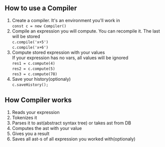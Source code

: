 ## How to use a Compiler
1. Create a compiler. It's an environment you'll work in  
<code>const c = new Compiler()</code>
2. Compile an expression you will compute. You can recompile it. The last will be stored    
<code>c.compile('x+5')</code>  
<code>c.compile('x+6')</code>  
3. Compute stored expression with your values  
   If your expression has no vars, all values will be ignored  
<code>res1 = c.compute(4)</code>   
<code>res2 = c.compute(5)</code>   
<code>res3 = c.compute(78)</code>  
4. Save your history(optionaly)  
<code>c.saveHistory();</code>

## How Compiler works
1. Reads your expression
2. Tokenizes it
3. Parses it to ast(abstract syntax tree) or takes ast from DB
4. Computes the ast with your value
5. Gives you a result
6. Saves all ast-s of all expression you worked with(optionaly)
